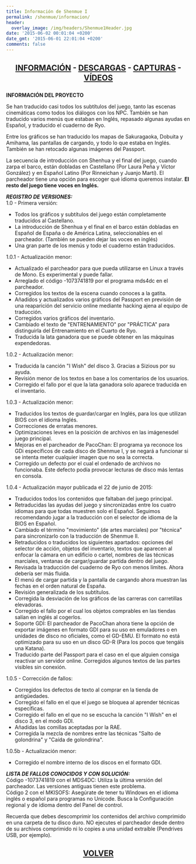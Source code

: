 ```yaml
---
title: Información de Shenmue I
permalink: /shenmue/informacion/
header:
  overlay_image: /img/headers/Shenmue1Header.jpg
date: '2015-06-02 00:01:04 +0200'
date_gmt: '2015-06-01 22:01:04 +0200'
comments: false
---
```

<h2 style="text-align: center;"><strong><a href="/shenmue/informacion/">INFORMACIÓN</a> - <a href="/shenmue/descargar/">DESCARGAS</a> - <a href="/shenmue/capturas/">CAPTURAS</a> - <a href="/shenmue/videos/">VÍDEOS</a></strong></h2>  
<strong>INFORMACIÓN DEL PROYECTO</strong>

Se han traducido casi todos los subtítulos del juego, tanto las escenas cinemáticas 
como todos los diálogos con los NPC. También se han traducido varios menús que estaban en 
Inglés, repasado algunas ayudas en Español, y traducido el cuaderno de Ryo.

Entre los gráficos se han traducido los mapas de Sakuragaoka, Dobuita y Amihama, las pantallas 
de cargando, y todo lo que estaba en Inglés. También se han retocado algunas imágenes del Passport.

La secuencia de introducción con Shenhua y el final del juego, cuando zarpa el barco, están 
dobladas en Castellano (Por Laura Peña y Víctor González) y en Español Latino (Por Rinneichan 
y Juanjo Martí). El parcheador tiene una opción para escoger qué idioma queremos instalar. 
**El resto del juego tiene voces en Inglés.**

_**REGISTRO DE VERSIONES:**_  
1.0 - Primera versión:

- Todos los gráficos y subtítulos del juego están completamente traducidos al Castellano.  
- La introducción de Shenhua y el final en el barco están dobladas en Español de España o de 
América Latina, seleccionables en el parcheador. (También se pueden dejar las voces en inglés)  
- Una gran parte de los menús y todo el cuaderno están traducidos.

1.0.1 - Actualización menor:

- Actualizado el parcheador para que pueda utilizarse en Linux a través de Mono. Es experimental 
y puede fallar.  
- Arreglado el código -1073741819 por el programa mds4dc en el parcheador.  
- Corregidos los textos de la escena cuando conoces a la gatita.  
- Añadidos y actualizados varios gráficos del Passport en previsión de una reaparición del 
servicio online mediante hacking ajena al equipo de traducción.  
- Corregidos varios gráficos del inventario.  
- Cambiado el texto de "ENTRENAMIENTO" por "PRÁCTICA" para distinguirla del Entrenamiento 
en el Cuarto de Ryo.  
- Traducida la lata ganadora que se puede obtener en las máquinas expendedoras.

1.0.2 - Actualización menor:

- Traducida la canción "I Wish" del disco 3. Gracias a Sizious por su ayuda.  
- Revisión menor de los textos en base a los comentarios de los usuarios.  
- Corregido el fallo por el que la lata ganadora solo aparece traducida en el inventario.

1.0.3 - Actualización menor:

- Traducidos los textos de guardar/cargar en Inglés, para los que utilizan BIOS con el 
idioma Inglés.  
- Correcciones de erratas menores.  
- Optimizaciones leves en la posición de archivos en las imágenesdel juego principal.  
- Mejoras en el parcheador de PacoChan: El programa ya reconoce los GDi específicos de cada 
disco de Shenmue I, y se negará a funcionar si se intenta meter cualquier imagen que no sea 
la correcta.  
- Corregido un defecto por el cual el ordenado de archivos no funcionaba. Este defecto podía 
provocar lecturas de disco más lentas en consola.

1.0.4 - Actualización mayor publicada el 22 de junio de 2015:

- Traducidos todos los contenidos que faltaban del juego principal.  
- Retraducidas las ayudas del juego y sincronizadas entre los cuatro idiomas para que todas 
muestren solo el Español. Seguimos recomendando jugar a la traducción con el selector de idioma 
de la BIOS en Español.  
- Cambiado el término "movimiento" (de artes marciales) por "técnica" para sincronizarlo con la 
traducción de Shenmue II.  
- Retraducidos o traducidos los siguientes apartados: opciones del selector de acción, objetos 
del inventario, textos que aparecen al enfocar la cámara en un edificio o cartel, nombres de las 
técnicas marciales, ventanas de cargar/guardar partida dentro del juego.  
- Revisada la traducción del cuaderno de Ryo con menos límites. Ahora debería ser más fluida.  
- El menú de cargar partida y la pantalla de cargando ahora muestran las fechas en el orden 
natural de España.  
- Revisión generalizada de los subtítulos.  
- Corregida la desviación de los gráficos de las carreras con carretillas elevadoras.  
- Corregido el fallo por el cual los objetos comprables en las tiendas salían en inglés al 
cogerlos.  
- Soporte GDI: El parcheador de PacoChan ahora tiene la opción de exportar imágenes en formato 
GDI para su uso en emuladores o en unidades de disco no oficiales, como el GD-EMU. El formato no 
está optimizado para su uso en un disco GD-R (Para los pocos que tengáis una Katana).  
- Traducido parte del Passport para el caso en el que alguien consiga reactivar un servidor online. 
Corregidos algunos textos de las partes visibles sin conexión.

1.0.5 - Corrección de fallos:

- Corregidos los defectos de texto al comprar en la tienda de antigüedades.  
- Corregido el fallo en el que el juego se bloquea al aprender técnicas específicas.  
- Corregido el fallo en el que no se escucha la canción "I Wish" en el disco 3, en el modo GDI.  
- Añadidas las comillas aceptadas por la RAE.  
- Corregida la mezcla de nombres entre las técnicas "Salto de golondrina" y "Caída de golondrina".

1.0.5b - Actualización menor:

- Corregido el nombre interno de los discos en el formato GDI.

_**LISTA DE FALLOS CONOCIDOS Y CON SOLUCIÓN:**_  
Código -1073741819 con el MDS4DC: Utiliza la última versión del parcheador. 
Las versiones antiguas tienen este problema.  
Código 2 con el MKISOFS: Asegúrate de tener tu Windows en el idioma inglés o español 
para programas no Unicode. Busca la Configuración regional y de idioma dentro del Panel de control.

Recuerda que debes descomprimir los contenidos del archivo comprimido en una carpeta de tu 
disco duro. NO ejecutes el parcheador desde dentro de su archivos comprimido ni lo copies 
a una unidad extraíble (Pendrives USB, por ejemplo).

<h2 style="text-align: center;"><strong><a href="/shenmue/">VOLVER</a></strong></h2>
<br>
<br>
<br>


